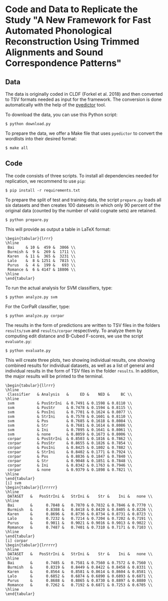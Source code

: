# Code and Data to Replicate the Study "A New Framework for Fast Automated Phonological Reconstruction Using Trimmed Alignments and Sound Correspondence Patterns"

## Data

The data is originally coded in CLDF (Forkel et al. 2018) and then converted to TSV formats needed as input for the framework. The conversion is done automatically with the help of the [pyedictor](https://github.com/lingpy/pyedictor) tool.  

To download the data, you can use this Python script:

```
$ python download.py
```

To prepare the data, we offer a Make file that uses `pyedictor` to convert the wordlists into their desired format:

```
$ make all
```


## Code

The code consists of three scripts. To install all dependencies needed for replication, we recommend to use `pip`:

```
$ pip install -r requirements.txt
```

To prepare the split of test and training data, the script `prepare.py` loads all six datasets and then creates 100 datesets in which only 90 percent of the original data (counted by the number of valid cognate sets) are retained.

```
$ python prepare.py
```

This will provide as output a table in LaTeX format:

```
\begin{tabular}{lrrr}
\hline
 Bai     & 10 &  459 &  3866 \\
 Burmish &  9 &  269 &  1711 \\
 Karen   & 11 &  365 &  3231 \\
 Lalo    &  8 & 1251 &  7815 \\
 Purus   &  4 &  199 &   693 \\
 Romance &  6 & 4147 & 18806 \\
\hline
\end{tabular}
```

To run the actual analysis for SVM classifiers, type:

```
$ python analyze.py svm
```

For the CorPaR classifier, type:

```
$ python analyze.py corpar
```

The results in the form of predictions are written to TSV files in the folders `results/svm` and `results/corpar` respectively. To analyze them by computing edit distance and B-Cubed F-scores, we use the script `evaluate.py`:

```
$ python evaluate.py
```

This will create three plots, two showing individual results, one showing combined results for individual datasets, as well as a list of general and individual results in the form of TSV files in the folder `results`. In addition, the major results will be printed to the terminal.

```
\begin{tabular}{llrrr}
\hline
 Classifier   & Analysis   &     ED &    NED &     BC \\
\hline
 svm          & PosStrIni  & 0.7491 & 0.1598 & 0.8110 \\
 svm          & PosStr     & 0.7478 & 0.1594 & 0.8115 \\
 svm          & PosIni     & 0.7701 & 0.1624 & 0.8077 \\
 svm          & StrIni     & 0.7578 & 0.1601 & 0.8110 \\
 svm          & Pos        & 0.7685 & 0.1618 & 0.8084 \\
 svm          & Str        & 0.7681 & 0.1614 & 0.8086 \\
 svm          & Ini        & 0.7895 & 0.1641 & 0.8061 \\
 svm          & none       & 0.8059 & 0.1673 & 0.8006 \\
 corpar       & PosStrIni  & 0.8503 & 0.1816 & 0.7862 \\
 corpar       & PosStr     & 0.8655 & 0.1826 & 0.7854 \\
 corpar       & PosIni     & 0.8425 & 0.1802 & 0.7882 \\
 corpar       & StrIni     & 0.8402 & 0.1771 & 0.7924 \\
 corpar       & Pos        & 0.8836 & 0.1847 & 0.7840 \\
 corpar       & Str        & 0.9048 & 0.1851 & 0.7848 \\
 corpar       & Ini        & 0.8342 & 0.1763 & 0.7946 \\
 corpar       & none       & 0.9379 & 0.1898 & 0.7821 \\
\hline
\end{tabular}
[i] svm
\begin{tabular}{lrrrrr}
\hline
 DATASET   &   PosStrIni &   StrIni &    Str &    Ini &   none \\
\hline
 Bai       &      0.7848 &   0.7870 & 0.7832 & 0.7846 & 0.7770 \\
 Burmish   &      0.8388 &   0.8418 & 0.8420 & 0.8405 & 0.8226 \\
 Karen     &      0.8696 &   0.8736 & 0.8734 & 0.8731 & 0.8723 \\
 Lalo      &      0.7232 &   0.7214 & 0.7204 & 0.7202 & 0.7191 \\
 Purus     &      0.9011 &   0.9021 & 0.9016 & 0.9013 & 0.9022 \\
 Romance   &      0.7487 &   0.7401 & 0.7310 & 0.7171 & 0.7103 \\
\hline
\end{tabular}
[i] corpar
\begin{tabular}{lrrrrr}
\hline
 DATASET   &   PosStrIni &   StrIni &    Str &    Ini &   none \\
\hline
 Bai       &      0.7485 &   0.7581 & 0.7560 & 0.7572 & 0.7560 \\
 Burmish   &      0.8319 &   0.8449 & 0.8422 & 0.8458 & 0.8331 \\
 Karen     &      0.8564 &   0.8581 & 0.8614 & 0.8604 & 0.8581 \\
 Lalo      &      0.6852 &   0.6874 & 0.6890 & 0.6893 & 0.6871 \\
 Purus     &      0.8688 &   0.8865 & 0.8730 & 0.8897 & 0.8880 \\
 Romance   &      0.7262 &   0.7192 & 0.6871 & 0.7253 & 0.6705 \\
\hline
\end{tabular}
```
